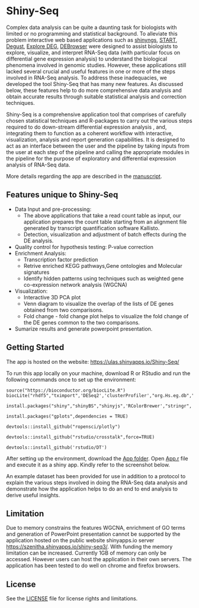 # Shiny-Seq

Complex data analysis can be quite a daunting task for biologists with limited or no programming and statistical background. To alleviate this problem interactive web based applications such as [shinyngs](https://github.com/pinin4fjords/shinyngs), [START](https://github.com/jminnier/STARTapp), [Degust](http://victorian-bioinformatics-consortium.github.io/degust/), [Explore DEG](http://fgcz-shiny.uzh.ch/fgcz_exploreDEG_app/), [DEBrowser](https://bioconductor.org/packages/release/bioc/html/debrowser.html) were designed to assist biologists to explore, visualize, and interpret RNA-Seq data (with particular focus on differential gene expression analysis) to understand the biological phenomena involved in genomic studies. However, these applications still lacked several crucial and useful features in one or more of the steps involved in RNA-Seq analysis. To address these inadequacies, we developed the tool Shiny-Seq that has many new features. As discussed below, these features help to do more comprehensive data analysis and obtain accurate results through suitable statistical analysis and correction techniques. 

Shiny-Seq is a comprehensive application tool that comprises of carefully chosen statistical techniques and R-packages to carry out the various steps required to do down-stream differential expression analysis , and, integrating them to function as a coherent workflow with interactive, visualization, analysis and report generation capabilities. It is designed to act as an interface between the user and the pipeline by taking inputs from the user at each step of the pipeline and calling the appropriate modules in the pipeline for the purpose of exploratory and differential expression analysis of RNA-Seq data. 

More details regarding the app are described in the [manuscript](https://github.com/szenitha/Shiny-Seq/blob/master/Shiny-Seq_manuscript.pdf).

## Features unique to Shiny-Seq
- Data Input and pre-processing:
  - The above applications that take a read count table as input, our application prepares the count table starting from an alignment file generated by transcript quantification software Kallisto.
  - Detection, visualization and adjustment of batch effects during the DE analysis.
- Quality control for hypothesis testing: P-value correction
- Enrichment Analysis:
  - Transcription factor prediction
  - Retrive enriched KEGG pathways,Gene ontologies and Molecular signatures
  - Identify hidden patterns using techniques such as weighted gene co-expression network analysis (WGCNA)
- Visualization:
  - Interactive 3D PCA plot
  - Venn diagram to visualize the overlap of the lists of DE genes obtained from two comparisons.
  - Fold change - fold change plot helps to visualize the fold change of the DE genes common to the two comparisons.
- Sumarize results and generate powerpoint presentation.

## Getting Started

The app is hosted on the website: https://ulas.shinyapps.io/Shiny-Seq/

To run this app locally on your machine, download R or RStudio and run the following commands once to set up the environment:

```
source("https://bioconductor.org/biocLite.R")
biocLite("rhdf5","tximport",'DESeq2','clusterProfiler',"org.Hs.eg.db","org.Mm.eg.db","org.Mmu.eg.db","sva","limma","geneplotter",'biomaRt',"pcaGoPromoter","pcaGoPromoter.Mm.mm9","pcaGoPromoter.Hs.hg19","pathview")

install.packages("shiny","shinyBS","shinyjs",'RColorBrewer',"stringr",'formula.tools','data.table','fdrtool',"VennDiagram",'colorspace',"xlsx",'svglite',"visNetwork","V8","ggrepel","ReporteRs","ReporteRsjars")

install.packages("gplots",dependencies = TRUE)

devtools::install_github("ropensci/plotly")

devtools::install_github("rstudio/crosstalk",force=TRUE)

devtools::install_github('rstudio/DT')

```

After setting up the environment, download the [App folder](https://github.com/szenitha/Shiny-Seq/tree/master/App). Open [App.r](https://github.com/szenitha/Shiny-Seq/blob/master/App/app.R) file and execute it as a shiny app. Kindly refer to the screenshot below.

An example dataset has been provided for use in addition to a protocol to explain the various steps involved in doing the RNA-Seq data
analysis and demonstrate how the application helps to do an end to end analysis to derive useful insights.

## Limitation

Due to memory constrains the features WGCNA, enrichment of GO terms and generation of PowerPoint presentation cannot be supported by the application hosted on the public website shinyapps.io server https://szenitha.shinyapps.io/shiny-seq3/. With funding the memory limitation can be increased. Currently 1GB of memory can only be accessed. However users can host the application in their own servers. The application has been tested to do well on chrome and firefox browsers.
 

## License
See the [LICENSE](https://github.com/szenitha/Shiny-Seq/blob/master/LICENSE.txt) file for license rights and limitations.
